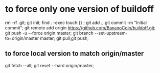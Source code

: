# to force only one version of buildoff

rm -rf .git;
git init;
find . -exec touch {} \;
git add .;
git commit -m "Initial commit";
git remote add origin https://github.com/BananoCoin/buildoff.git;
git push -u --force origin master;
git branch --set-upstream-to=origin/master master;
git pull;git push;

## to force local version to match origin/master

git fetch --all;
git reset --hard origin/master;
